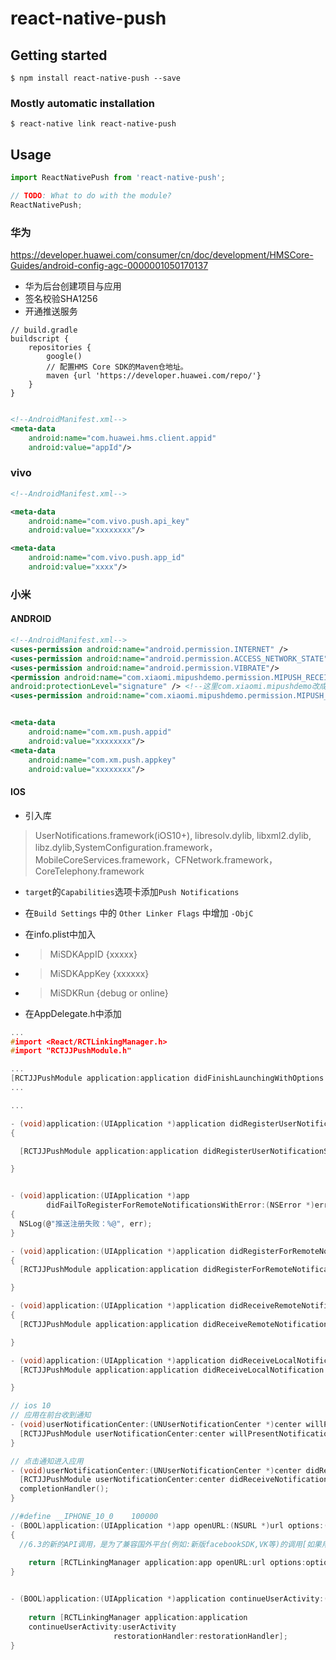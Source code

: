 # react-native-push

## Getting started

`$ npm install react-native-push --save`

### Mostly automatic installation

`$ react-native link react-native-push`

## Usage
```javascript
import ReactNativePush from 'react-native-push';

// TODO: What to do with the module?
ReactNativePush;
```


### 华为

https://developer.huawei.com/consumer/cn/doc/development/HMSCore-Guides/android-config-agc-0000001050170137
- 华为后台创建项目与应用
- 签名校验SHA1256
- 开通推送服务
```
// build.gradle
buildscript {
    repositories {
        google()
        // 配置HMS Core SDK的Maven仓地址。
        maven {url 'https://developer.huawei.com/repo/'}
    }
}
```
```xml

<!--AndroidManifest.xml-->
<meta-data
    android:name="com.huawei.hms.client.appid"
    android:value="appId"/>

```

### vivo
```xml
<!--AndroidManifest.xml-->

<meta-data
    android:name="com.vivo.push.api_key"
    android:value="xxxxxxxx"/>

<meta-data
    android:name="com.vivo.push.app_id"
    android:value="xxxx"/>
```

### 小米

#### ANDROID
```xml
<!--AndroidManifest.xml-->
<uses-permission android:name="android.permission.INTERNET" />
<uses-permission android:name="android.permission.ACCESS_NETWORK_STATE" />
<uses-permission android:name="android.permission.VIBRATE"/> 
<permission android:name="com.xiaomi.mipushdemo.permission.MIPUSH_RECEIVE"
android:protectionLevel="signature" /> <!--这里com.xiaomi.mipushdemo改成app的包名-->
<uses-permission android:name="com.xiaomi.mipushdemo.permission.MIPUSH_RECEIVE" /><!--这里com.xiaomi.mipushdemo改成app的包名-->


<meta-data
    android:name="com.xm.push.appid"
    android:value="xxxxxxxx"/>
<meta-data
    android:name="com.xm.push.appkey"
    android:value="xxxxxxxx"/>
```
#### IOS

- 引入库
> UserNotifications.framework(iOS10+), libresolv.dylib, libxml2.dylib, libz.dylib,SystemConfiguration.framework，MobileCoreServices.framework，CFNetwork.framework，CoreTelephony.framework
- `target`的`Capabilities`选项卡添加`Push Notifications`
- 在`Build Settings` 中的 `Other Linker Flags` 中增加 `-ObjC`
- 在info.plist中加入
- > MiSDKAppID {xxxxx}
- > MiSDKAppKey {xxxxxx}
- > MiSDKRun  {debug or online}

- 在AppDelegate.h中添加
```c
...
#import <React/RCTLinkingManager.h>
#import "RCTJJPushModule.h"

...
[RCTJJPushModule application:application didFinishLaunchingWithOptions:launchOptions];
...

...

- (void)application:(UIApplication *)application didRegisterUserNotificationSettings:(UIUserNotificationSettings *)notificationSettings
{

  [RCTJJPushModule application:application didRegisterUserNotificationSettings:notificationSettings];

}


- (void)application:(UIApplication *)app
        didFailToRegisterForRemoteNotificationsWithError:(NSError *)err
{
  NSLog(@"推送注册失败：%@", err);
}

- (void)application:(UIApplication *)application didRegisterForRemoteNotificationsWithDeviceToken:(NSData *)deviceToken
{
  [RCTJJPushModule application:application didRegisterForRemoteNotificationsWithDeviceToken:deviceToken];

}

- (void)application:(UIApplication *)application didReceiveRemoteNotification:(NSDictionary *)notification
{
  [RCTJJPushModule application:application didReceiveRemoteNotification:notification];

}

- (void)application:(UIApplication *)application didReceiveLocalNotification:(UILocalNotification *)notification {
  [RCTJJPushModule application:application didReceiveLocalNotification:notification];

}

// ios 10
// 应用在前台收到通知
- (void)userNotificationCenter:(UNUserNotificationCenter *)center willPresentNotification:(UNNotification *)notification withCompletionHandler:(void (^)(UNNotificationPresentationOptions))completionHandler {
  [RCTJJPushModule userNotificationCenter:center willPresentNotification:notification withCompletionHandler:completionHandler];
}

// 点击通知进入应用
- (void)userNotificationCenter:(UNUserNotificationCenter *)center didReceiveNotificationResponse:(UNNotificationResponse *)response withCompletionHandler:(void (^)(void))completionHandler {
  [RCTJJPushModule userNotificationCenter:center didReceiveNotificationResponse:response withCompletionHandler:completionHandler];
  completionHandler();
}

//#define __IPHONE_10_0    100000
- (BOOL)application:(UIApplication *)app openURL:(NSURL *)url options:(NSDictionary<UIApplicationOpenURLOptionsKey, id> *)options
{
  //6.3的新的API调用，是为了兼容国外平台(例如:新版facebookSDK,VK等)的调用[如果用6.2的api调用会没有回调],对国内平台没有影响。
  
    return [RCTLinkingManager application:app openURL:url options:options];
}


- (BOOL)application:(UIApplication *)application continueUserActivity:(NSUserActivity *)userActivity restorationHandler:(void(^)(NSArray<id<UIUserActivityRestoring>> * __nullable restorableObjects))restorationHandler {
  
    return [RCTLinkingManager application:application
    continueUserActivity:userActivity
                       restorationHandler:restorationHandler];
}

```
